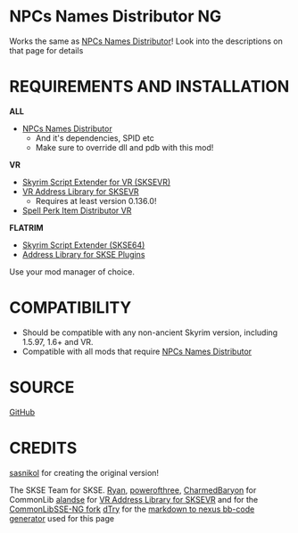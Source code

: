 # NPCs Names Distributor NG

Works the same as [NPCs Names Distributor](https://www.nexusmods.com/skyrimspecialedition/mods/73081)! Look into the descriptions on that page for details

# REQUIREMENTS AND INSTALLATION

**ALL**
- [NPCs Names Distributor](https://www.nexusmods.com/skyrimspecialedition/mods/73081)
    - And it's dependencies, SPID etc
    - Make sure to override dll and pdb with this mod!

**VR**
- [Skyrim Script Extender for VR (SKSEVR)](https://www.nexusmods.com/skyrimspecialedition/mods/30457)
- [VR Address Library for SKSEVR](https://www.nexusmods.com/skyrimspecialedition/mods/58101)
    - Requires at least version 0.136.0!
- [Spell Perk Item Distributor VR](https://www.nexusmods.com/skyrimspecialedition/mods/59121)

**FLATRIM**
- [Skyrim Script Extender (SKSE64)](https://www.nexusmods.com/skyrimspecialedition/mods/30379)
- [Address Library for SKSE Plugins](https://www.nexusmods.com/skyrimspecialedition/mods/32444)

Use your mod manager of choice.

# COMPATIBILITY

- Should be compatible with any non-ancient Skyrim version, including 1.5.97, 1.6+ and VR.
- Compatible with all mods that require [NPCs Names Distributor](https://www.nexusmods.com/skyrimspecialedition/mods/73081)

# SOURCE

[GitHub](https://github.com/FlayaN/NPCs-Names-Distributor-NG)

# CREDITS

[sasnikol](https://next.nexusmods.com/profile/sasnikol) for creating the original version!

The SKSE Team for SKSE.
[Ryan](https://next.nexusmods.com/profile/Fudgyduff), [powerofthree](https://next.nexusmods.com/profile/powerofthree), [CharmedBaryon](https://github.com/CharmedBaryon) for CommonLib
[alandse](https://next.nexusmods.com/profile/alandtse) for [VR Address Library for SKSEVR](https://www.nexusmods.com/skyrimspecialedition/mods/58101) and for the [CommonLibSSE-NG fork](https://github.com/alandtse/CommonLibVR/tree/ng)
[dTry](https://next.nexusmods.com/profile/dTry) for the [markdown to nexus bb-code generator](https://github.com/D7ry/markdown-to-nexus-bb-code) used for this page